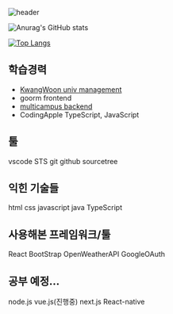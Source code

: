 ![header](https://capsule-render.vercel.app/api?type=waving&text=✨welcome&fontColor=ffffff&fontAlign=75)

![Anurag's GitHub stats](https://github-readme-stats.vercel.app/api?username=park-intae&show_icons=true&theme=radical)

[![Top Langs](https://github-readme-stats.vercel.app/api/top-langs/?username=park-intae&layout=pie)](https://github.com/park-intae/github-readme-stats)

## 학습경력
* [KwangWoon univ management](https://www.kw.ac.kr/ko/univ/depart_intro.jsp?hpage=college_007_01)
* goorm frontend
* [multicampus backend](https://lc.multicampus.com/kdt-developer/#/course/CRS20230728201496442)
* CodingApple TypeScript, JavaScript

## 툴
vscode STS git github sourcetree

## 익힌 기술들
html css javascript java TypeScript

## 사용해본 프레임워크/툴
React BootStrap
OpenWeatherAPI GoogleOAuth
  
## 공부 예정...
node.js vue.js(진행중) next.js React-native
